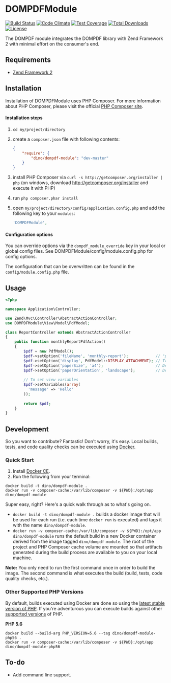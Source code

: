 DOMPDFModule
============

[![Build Status](https://secure.travis-ci.org/raykolbe/DOMPDFModule.png?branch=master)](http://travis-ci.org/raykolbe/DOMPDFModule) [![Code Climate](https://codeclimate.com/github/raykolbe/DOMPDFModule/badges/gpa.svg)](https://codeclimate.com/github/raykolbe/DOMPDFModule) [![Test Coverage](https://codeclimate.com/github/raykolbe/DOMPDFModule/badges/coverage.svg)](https://codeclimate.com/github/raykolbe/DOMPDFModule/coverage) [![Total Downloads](https://poser.pugx.org/dino/dompdf-module/downloads)](https://packagist.org/packages/dino/dompdf-module) [![License](https://poser.pugx.org/dino/dompdf-module/license)](https://packagist.org/packages/dino/dompdf-module)

The DOMPDF module integrates the DOMPDF library with Zend Framework 2 with minimal effort on the consumer's end.

## Requirements
  - [Zend Framework 2](http://www.github.com/zendframework/zf2)

## Installation
Installation of DOMPDFModule uses PHP Composer. For more information about
PHP Composer, please visit the official [PHP Composer site](http://getcomposer.org/).

#### Installation steps

  1. `cd my/project/directory`
  2. create a `composer.json` file with following contents:

     ```json
     {
         "require": {
             "dino/dompdf-module": "dev-master"
         }
     }
     ```
  3. install PHP Composer via `curl -s http://getcomposer.org/installer | php` (on windows, download
     http://getcomposer.org/installer and execute it with PHP)
  4. run `php composer.phar install`
  5. open `my/project/directory/config/application.config.php` and add the following key to your `modules`: 

     ```php
     'DOMPDFModule',
     ```
#### Configuration options
You can override options via the `dompdf_module_override` key in your local or global config files. See DOMPDFModule/config/module.config.php for config options.

The configuration that can be overwritten can be found in the `config/module.config.php` file.

## Usage

```php
<?php

namespace Application\Controller;

use Zend\Mvc\Controller\AbstractActionController;
use DOMPDFModule\View\Model\PdfModel;

class ReportController extends AbstractActionController
{
    public function monthlyReportPdfAction()
    {
        $pdf = new PdfModel();
        $pdf->setOption('fileName', 'monthly-report');            // "pdf" extension is automatically appended
        $pdf->setOption('display', PdfModel::DISPLAY_ATTACHMENT); // Triggers browser to prompt "save as" dialog
        $pdf->setOption('paperSize', 'a4');                       // Defaults to "8x11"
        $pdf->setOption('paperOrientation', 'landscape');         // Defaults to "portrait"
        
        // To set view variables
        $pdf->setVariables(array(
          'message' => 'Hello'
        ));
        
        return $pdf;
    }
}
```
## Development
So you want to contribute? Fantastic! Don't worry, it's easy. Local builds, tests, and code quality checks can be executed using [Docker](https://www.docker.com/).

### Quick Start
1. Install [Docker CE](https://www.docker.com/community-edition).
2. Run the following from your terminal:

```
docker build -t dino/dompdf-module .
docker run -v composer-cache:/var/lib/composer -v ${PWD}:/opt/app dino/dompdf-module
```
    
Super easy, right? Here's a quick walk through as to what's going on.

* `docker build -t dino/dompdf-module .` builds a docker image that will be used for each run (i.e. each time `docker run` is executed) and tags it with the name `dino/dompdf-module`.
* `docker run -v composer-cache:/var/lib/composer -v ${PWD}:/opt/app dino/dompdf-module` runs the default build in a new Docker container derived from the image tagged `dino/dompdf-module`. The root of the project and PHP Composer cache volume are mounted so that artifacts generated during the build process are available to you on your local machine.

**Note:** You only need to run the first command once in order to build the image. The second command is what executes the build (build, tests, code quality checks, etc.).

### Other Supported PHP Versions
By default, builds executed using Docker are done so using the [latest stable version of PHP](http://php.net/supported-versions.php). If you're adventurous you can execute builds against other [supported versions](http://php.net/supported-versions.php) of PHP.

**PHP 5.6**

```
docker build --build-arg PHP_VERSION=5.6 --tag dino/dompdf-module-php56 .
docker run -v composer-cache:/var/lib/composer -v ${PWD}:/opt/app dino/dompdf-module-php56
```

## To-do
  - Add command line support.
